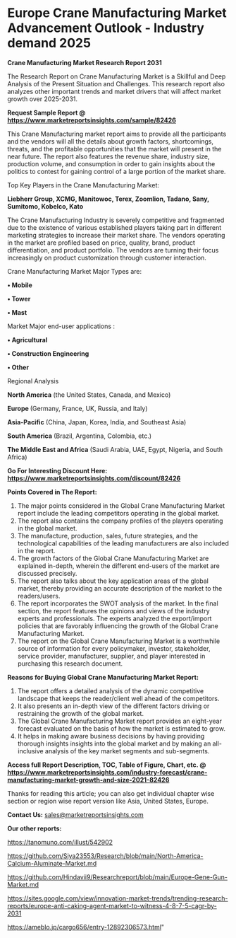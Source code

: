 # Europe Crane Manufacturing Market Advancement Outlook - Industry demand 2025

<strong>Crane Manufacturing Market Research Report 2031</strong>

The Research Report on Crane Manufacturing Market is a Skillful and Deep Analysis of the Present Situation and Challenges. This research report also analyzes other important trends and market drivers that will affect market growth over 2025-2031.

<strong>Request Sample Report @ <a href=https://www.marketreportsinsights.com/sample/82426>https://www.marketreportsinsights.com/sample/82426</a></strong>

This Crane Manufacturing market report aims to provide all the participants and the vendors will all the details about growth factors, shortcomings, threats, and the profitable opportunities that the market will present in the near future. The report also features the revenue share, industry size, production volume, and consumption in order to gain insights about the politics to contest for gaining control of a large portion of the market share.

Top Key Players in the Crane Manufacturing Market:

<strong>Liebherr Group, XCMG, Manitowoc, Terex, Zoomlion, Tadano, Sany, Sumitomo, Kobelco, Kato</strong>

The Crane Manufacturing Industry is severely competitive and fragmented due to the existence of various established players taking part in different marketing strategies to increase their market share. The vendors operating in the market are profiled based on price, quality, brand, product differentiation, and product portfolio. The vendors are turning their focus increasingly on product customization through customer interaction.

Crane Manufacturing Market Major Types are:

<strong>• Mobile

• Tower

• Mast</strong>

Market Major end-user applications :

<strong>• Agricultural

• Construction Engineering

• Other</strong>

Regional Analysis

</u><strong><b>North America</b></strong> (the United States, Canada, and Mexico)

<strong><b>Europe </b></strong>(Germany, France, UK, Russia, and Italy)

<strong><b>Asia-Pacific</b></strong> (China, Japan, Korea, India, and Southeast Asia)

<strong><b>South America</b></strong> (Brazil, Argentina, Colombia, etc.)

<strong><b>The Middle East and Africa</b></strong> (Saudi Arabia, UAE, Egypt, Nigeria, and South Africa)

<strong>Go For Interesting Discount Here: <a href=https://www.marketreportsinsights.com/discount/82426>https://www.marketreportsinsights.com/discount/82426</a></strong>

<strong>Points Covered in The Report:</strong>
<ol>
  <li>The major points considered in the Global Crane Manufacturing Market report include the leading competitors operating in the global market.</li>
  <li>The report also contains the company profiles of the players operating in the global market.</li>
  <li>The manufacture, production, sales, future strategies, and the technological capabilities of the leading manufacturers are also included in the report.</li>
  <li>The growth factors of the Global Crane Manufacturing Market are explained in-depth, wherein the different end-users of the market are discussed precisely.</li>
  <li>The report also talks about the key application areas of the global market, thereby providing an accurate description of the market to the readers/users.</li>
  <li>The report incorporates the SWOT analysis of the market. In the final section, the report features the opinions and views of the industry experts and professionals. The experts analyzed the export/import policies that are favorably influencing the growth of the Global Crane Manufacturing Market.</li>
  <li>The report on the Global Crane Manufacturing Market is a worthwhile source of information for every policymaker, investor, stakeholder, service provider, manufacturer, supplier, and player interested in purchasing this research document.</li>
</ol>
<strong>Reasons for Buying Global Crane Manufacturing Market Report:</strong>

<ol>
  <li>The report offers a detailed analysis of the dynamic competitive landscape that keeps the reader/client well ahead of the competitors.</li>
  <li>It also presents an in-depth view of the different factors driving or restraining the growth of the global market.</li>
  <li>The Global Crane Manufacturing Market report provides an eight-year forecast evaluated on the basis of how the market is estimated to grow.</li>
  <li>It helps in making aware business decisions by having providing thorough insights insights into the global market and by making an all-inclusive analysis of the key market segments and sub-segments.</li>
</ol>
<strong>Access full Report Description, TOC, Table of Figure, Chart, etc. @ <a href=https://www.marketreportsinsights.com/industry-forecast/crane-manufacturing-market-growth-and-size-2021-82426>https://www.marketreportsinsights.com/industry-forecast/crane-manufacturing-market-growth-and-size-2021-82426</a></strong>


Thanks for reading this article; you can also get individual chapter wise section or region wise report version like Asia, United States, Europe.

<strong>Contact Us:</strong>
sales@marketreportsinsights.com

<strong>Our other reports:</strong>

<a href=https://tanomuno.com/illust/542902>https://tanomuno.com/illust/542902</a>

<a href=https://github.com/Siya23553/Research/blob/main/North-America-Calcium-Aluminate-Market.md>https://github.com/Siya23553/Research/blob/main/North-America-Calcium-Aluminate-Market.md</a>

<a href=https://github.com/Hindavii9/Researchreport/blob/main/Europe-Gene-Gun-Market.md>https://github.com/Hindavii9/Researchreport/blob/main/Europe-Gene-Gun-Market.md</a>

<a href=https://sites.google.com/view/innovation-market-trends/trending-research-reports/europe-anti-caking-agent-market-to-witness-4-8-7-5-cagr-by-2031>https://sites.google.com/view/innovation-market-trends/trending-research-reports/europe-anti-caking-agent-market-to-witness-4-8-7-5-cagr-by-2031</a>

<a href=https://ameblo.jp/cargo656/entry-12892306573.html>https://ameblo.jp/cargo656/entry-12892306573.html</a>"
